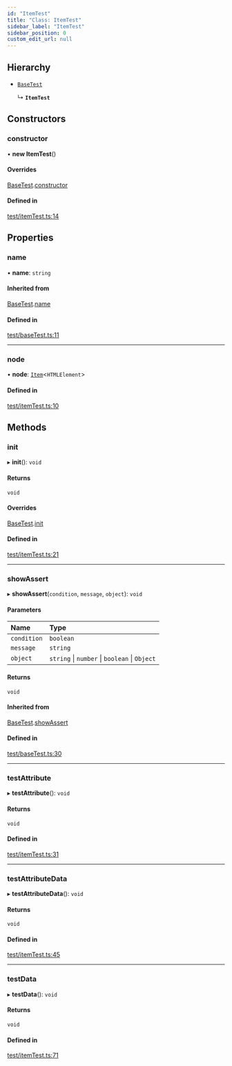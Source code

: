 ```yaml
---
id: "ItemTest"
title: "Class: ItemTest"
sidebar_label: "ItemTest"
sidebar_position: 0
custom_edit_url: null
---
```


## Hierarchy

- [`BaseTest`](BaseTest.md)

  ↳ **`ItemTest`**

## Constructors

### constructor

• **new ItemTest**()

#### Overrides

[BaseTest](BaseTest.md).[constructor](BaseTest.md#constructor)

#### Defined in

[test/itemTest.ts:14](https://github.com/siposdani87/sui-js/blob/0385915/src/test/itemTest.ts#L14)

## Properties

### name

• **name**: `string`

#### Inherited from

[BaseTest](BaseTest.md).[name](BaseTest.md#name)

#### Defined in

[test/baseTest.ts:11](https://github.com/siposdani87/sui-js/blob/0385915/src/test/baseTest.ts#L11)

___

### node

• **node**: [`Item`](Item.md)<`HTMLElement`\>

#### Defined in

[test/itemTest.ts:10](https://github.com/siposdani87/sui-js/blob/0385915/src/test/itemTest.ts#L10)

## Methods

### init

▸ **init**(): `void`

#### Returns

`void`

#### Overrides

[BaseTest](BaseTest.md).[init](BaseTest.md#init)

#### Defined in

[test/itemTest.ts:21](https://github.com/siposdani87/sui-js/blob/0385915/src/test/itemTest.ts#L21)

___

### showAssert

▸ **showAssert**(`condition`, `message`, `object`): `void`

#### Parameters

| Name | Type |
| :------ | :------ |
| `condition` | `boolean` |
| `message` | `string` |
| `object` | `string` \| `number` \| `boolean` \| `Object` |

#### Returns

`void`

#### Inherited from

[BaseTest](BaseTest.md).[showAssert](BaseTest.md#showassert)

#### Defined in

[test/baseTest.ts:30](https://github.com/siposdani87/sui-js/blob/0385915/src/test/baseTest.ts#L30)

___

### testAttribute

▸ **testAttribute**(): `void`

#### Returns

`void`

#### Defined in

[test/itemTest.ts:31](https://github.com/siposdani87/sui-js/blob/0385915/src/test/itemTest.ts#L31)

___

### testAttributeData

▸ **testAttributeData**(): `void`

#### Returns

`void`

#### Defined in

[test/itemTest.ts:45](https://github.com/siposdani87/sui-js/blob/0385915/src/test/itemTest.ts#L45)

___

### testData

▸ **testData**(): `void`

#### Returns

`void`

#### Defined in

[test/itemTest.ts:71](https://github.com/siposdani87/sui-js/blob/0385915/src/test/itemTest.ts#L71)

